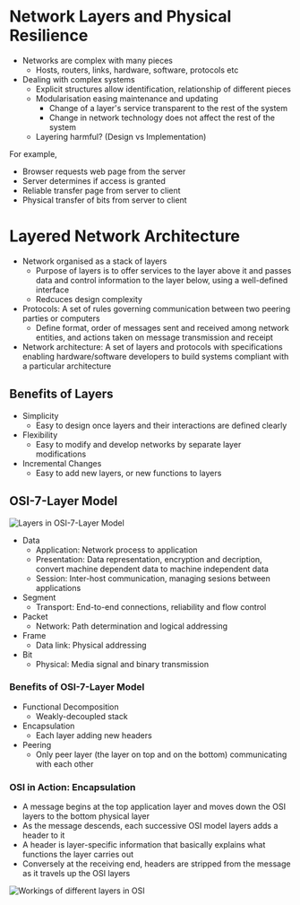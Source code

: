 # Network Layers and Physical Resilience

- Networks are complex with many pieces
    - Hosts, routers, links, hardware, software, protocols etc
- Dealing with complex systems
    - Explicit structures allow identification, relationship of different pieces
    - Modularisation easing maintenance and updating
        - Change of a layer's service transparent to the rest of the system
        - Change in network technology does not affect the rest of the system
    - Layering harmful? (Design vs Implementation)

For example,
- Browser requests web page from the server
- Server determines if access is granted
- Reliable transfer page from server to client
- Physical transfer of bits from server to client

# Layered Network Architecture

- Network organised as a stack of layers
    - Purpose of layers is to offer services to the layer above it and passes data and control information to the layer below, using a well-defined interface
    - Redcuces design complexity
- Protocols: A set of rules governing communication between two peering parties or computers
    - Define format, order of messages sent and received among network entities, and actions taken on message transmission and receipt
- Network architecture: A set of layers and protocols with specifications enabling hardware/software developers to build systems compliant with a particular architecture

## Benefits of Layers

- Simplicity
    - Easy to design once layers and their interactions are defined clearly
- Flexibility
    - Easy to modify and develop networks by separate layer modifications
- Incremental Changes
    - Easy to add new layers, or new functions to layers

## OSI-7-Layer Model

![Layers in OSI-7-Layer Model](https://www.imperva.com/learn/wp-content/uploads/sites/13/2020/02/OSI-7-layers.jpg)

- Data
    - Application: Network process to application
    - Presentation: Data representation, encryption and decription, convert machine dependent data to machine independent data
    - Session: Inter-host communication, managing sesions between applications
- Segment
    - Transport: End-to-end connections, reliability and flow control
- Packet
    - Network: Path determination and logical addressing
- Frame
    - Data link: Physical addressing
- Bit
    - Physical: Media signal and binary transmission

### Benefits of OSI-7-Layer Model

- Functional Decomposition
    - Weakly-decoupled stack
- Encapsulation
    - Each layer adding new headers
- Peering
    - Only peer layer (the layer on top and on the bottom) communicating with each other

### OSI in Action: Encapsulation

- A message begins at the top application layer and moves down the OSI layers to the bottom physical layer
- As the message descends, each successive OSI model layers adds a header to it
- A header is layer-specific information that basically explains what functions the layer carries out
- Conversely at the receiving end, headers are stripped from the message as it travels up the OSI layers

![Workings of different layers in OSI](https://media.geeksforgeeks.org/wp-content/uploads/20190328165423/image211.png)


